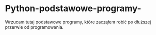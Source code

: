 # Python-podstawowe-programy-
Wrzucam tutaj podstawowe programy, które zacząłem robić po dłuższej przerwie od programowania. 
